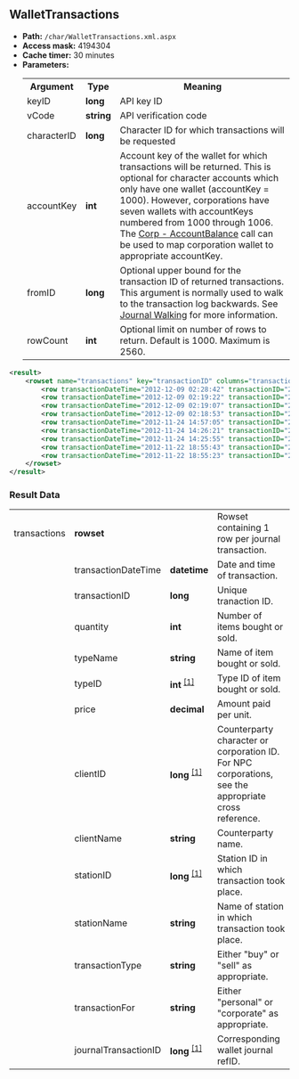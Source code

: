 ## WalletTransactions

* __Path:__ ``/char/WalletTransactions.xml.aspx``
* __Access mask:__ 4194304
* __Cache timer:__ 30 minutes
* __Parameters:__
    <table>
        <tbody>
            <tr>
                <th>Argument</th>
                <th>Type</th>
                <th>Meaning</th>
            </tr>
            <tr>
                <td>keyID</td>
                <td><strong>long</strong></td>
                <td>API key ID</td>
            </tr>
            <tr>
                <td>vCode</td>
                <td><strong>string</strong></td>
                <td>API verification code</td>
            </tr>
            <tr>
                <td>characterID</td>
                <td><strong>long</strong></td>
                <td>Character ID for which transactions will be requested</td>
            </tr>
            <tr>
                <td>accountKey</td>
                <td><strong>int</strong></td>
                <td>
                Account key of the wallet for which transactions will be returned.  This is optional for character accounts which only have one wallet (accountKey = 1000).
                However, corporations have seven wallets with accountKeys numbered from 1000 through 1006.  The <a href="../corp_accountbalance/">Corp - AccountBalance</a> 
                call can be used to map corporation wallet to appropriate accountKey.
                </td>
            </tr>
            <tr>
                <td>fromID</td>
                <td><strong>long</strong></td>
                <td>
                Optional upper bound for the transaction ID of returned transactions.  This argument is normally used to walk to the transaction log backwards.
                See <a href="../intro/#journal-walking">Journal Walking</a> for more information.
                </td>
            </tr>
            <tr>
                <td>rowCount</td>
                <td><strong>int</strong></td>
                <td>
                Optional limit on number of rows to return.  Default is 1000.  Maximum is 2560.
                </td>
            </tr>
        </tbody>
    </table>

```xml
<result>
    <rowset name="transactions" key="transactionID" columns="transactionDateTime,transactionID,quantity,typeName,typeID,price,clientID,clientName,stationID,stationName,transactionType,transactionFor,journalTransactionID">
        <row transactionDateTime="2012-12-09 02:28:42" transactionID="2671179227" quantity="1000" typeName="Morphite" typeID="11399" price="8948.99" clientID="1058094831" clientName="Lucius Millcom" stationID="60005686" stationName="Hek VIII - Moon 12 - Boundless Creation Factory" transactionType="buy" transactionFor="corporation" journalTransactionID="6673802000" />
        <row transactionDateTime="2012-12-09 02:19:22" transactionID="2671172618" quantity="200" typeName="Datacore - Mechanical Engineering" typeID="20424" price="98999.00" clientID="147627949" clientName="Ravenal" stationID="60005686" stationName="Hek VIII - Moon 12 - Boundless Creation Factory" transactionType="buy" transactionFor="corporation" journalTransactionID="6673771732" />
        <row transactionDateTime="2012-12-09 02:19:07" transactionID="2671172459" quantity="85" typeName="Datacore - Electronic Engineering" typeID="20418" price="197800.00" clientID="1055100467" clientName="Potis" stationID="60005686" stationName="Hek VIII - Moon 12 - Boundless Creation Factory" transactionType="buy" transactionFor="corporation" journalTransactionID="6673771053" />
        <row transactionDateTime="2012-12-09 02:18:53" transactionID="2671172316" quantity="115" typeName="Datacore - Electronic Engineering" typeID="20418" price="190000.00" clientID="431652996" clientName="FernLackey" stationID="60005686" stationName="Hek VIII - Moon 12 - Boundless Creation Factory" transactionType="buy" transactionFor="corporation" journalTransactionID="6673770366" />
        <row transactionDateTime="2012-11-24 14:57:05" transactionID="2658450303" quantity="1000" typeName="Morphite" typeID="11399" price="7015.03" clientID="92355891" clientName="Veladra Dawn3" stationID="60005686" stationName="Hek VIII - Moon 12 - Boundless Creation Factory" transactionType="buy" transactionFor="corporation" journalTransactionID="6615037297" />
        <row transactionDateTime="2012-11-24 14:26:21" transactionID="2658427478" quantity="40000" typeName="Fullerides" typeID="16679" price="2259.89" clientID="91840338" clientName="Tyche Chi" stationID="60005686" stationName="Hek VIII - Moon 12 - Boundless Creation Factory" transactionType="buy" transactionFor="corporation" journalTransactionID="6614929175" />
        <row transactionDateTime="2012-11-24 14:25:55" transactionID="2658427144" quantity="50000" typeName="Crystalline Carbonide" typeID="16670" price="195.82" clientID="91840338" clientName="Tyche Chi" stationID="60005686" stationName="Hek VIII - Moon 12 - Boundless Creation Factory" transactionType="buy" transactionFor="corporation" journalTransactionID="6614926580" />
        <row transactionDateTime="2012-11-22 18:55:43" transactionID="2657068085" quantity="200" typeName="Datacore - Mechanical Engineering" typeID="20424" price="98000.00" clientID="92406890" clientName="Hiragama MoriMorituri" stationID="60015140" stationName="Hek VII - Tribal Liberation Force Logistic Support" transactionType="buy" transactionFor="corporation" journalTransactionID="6608436244" />
        <row transactionDateTime="2012-11-22 18:55:23" transactionID="2657067843" quantity="200" typeName="Datacore - Electronic Engineering" typeID="20418" price="199999.94" clientID="92428903" clientName="Cico Kain" stationID="60005686" stationName="Hek VIII - Moon 12 - Boundless Creation Factory" transactionType="buy" transactionFor="corporation" journalTransactionID="6608435254" />
    </rowset>
</result>
```

### Result Data

<table>
    <tbody>
        <tr>
            <td>transactions</td>
            <td><strong>rowset</strong></td>
            <td></td>
            <td>Rowset containing 1 row per journal transaction.</td>
        </tr>
        <tr>
            <td></td>
            <td>transactionDateTime</td>
            <td><strong>datetime</strong></td>
            <td>Date and time of transaction.</td>
        </tr>
        <tr>
            <td></td>
            <td>transactionID</td>
            <td><strong>long</strong></td>
            <td>Unique tranaction ID.</td>
        </tr>
        <tr>
            <td></td>
            <td>quantity</td>
            <td><strong>int</strong></td>
            <td>Number of items bought or sold.</td>
        </tr>
        <tr>
            <td></td>
            <td>typeName</td>
            <td><strong>string</strong></td>
            <td>Name of item bought or sold.</td>
        </tr>
        <tr>
            <td></td>
            <td>typeID</td>
            <td>
                <strong>int</strong>
                <sup>
                <a href="../../sde/yaml_typeIDs/" title="Inventory Types file">[1]</a>
                </sup>
            </td>
            <td>Type ID of item bought or sold.</td>
        </tr>
        <tr>
            <td></td>
            <td>price</td>
            <td><strong>decimal</strong></td>
            <td>Amount paid per unit.</td>
        </tr>
        <tr>
            <td></td>
            <td>clientID</td>
            <td>
                <strong>long</strong>
                <sup>
                <a href="../../sde/mssql_crpNPCCorporations/" title="NPC Corporations table when counterparty is an NPC Corporation">[1]</a>
                </sup>
            </td>
            <td>Counterparty character or corporation ID.  For NPC corporations, see the appropriate cross reference.</td>
        </tr>
        <tr>
            <td></td>
            <td>clientName</td>
            <td><strong>string</strong></td>
            <td>Counterparty name.</td>
        </tr>
        <tr>
            <td></td>
            <td>stationID</td>
            <td>
                <strong>long</strong>
                <sup>
                <a href="../../sde/mssql_staStations/" title="Stations table">[1]</a>
                </sup>
            </td>
            <td>Station ID in which transaction took place.</td>
        </tr>
        <tr>
            <td></td>
            <td>stationName</td>
            <td><strong>string</strong></td>
            <td>Name of station in which transaction took place.</td>
        </tr>
        <tr>
            <td></td>
            <td>transactionType</td>
            <td><strong>string</strong></td>
            <td>Either "buy" or "sell" as appropriate.</td>
        </tr>
        <tr>
            <td></td>
            <td>transactionFor</td>
            <td><strong>string</strong></td>
            <td>Either "personal" or "corporate" as appropriate.</td>
        </tr>
        <tr>
            <td></td>
            <td>journalTransactionID</td>
            <td>
                <strong>long</strong>
                <sup>
                <a href="../char_walletjournal/" title="Stations table">[1]</a>
                </sup>
            </td>
            <td>Corresponding wallet journal refID.</td>
        </tr>
    </tbody>
</table>



